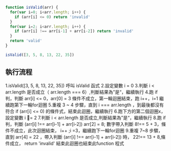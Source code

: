 <!-- hw6：簡答題
在學程式的時候有一個能力很重要，你必須靜下心來一行一行看這個程式到底在幹嘛，並且在腦中模擬出這個程式執行的樣子，意思就是你要假裝自己就是 JS 引擎。

這是一個非常實用的技能，我來舉個例子。

for(var i=59; i<=61; i++) {
  if(i === 60) {
    console.log('剛好及格')
  } else if (i < 60) {
    console.log('不及格')
  } else {
    console.log('及格')
  }
}
執行第 1 行，設定變數 i 是 59，檢查 i 是否 <= 61，是，繼續執行，開始進入第一圈迴圈
執行第 2 行，判斷 i 是否等於 60，不是，繼續往下
執行第 4 行，判斷 i 是否小於 60，是
執行第 5 行，log 不及格
第一圈迴圈結束，跑回第一行，i++，i 變成 60，檢查是否 <= 61，是，繼續執行
執行第 2 行，判斷 i 是否等於 60，是
執行第 3 行，log 剛好及格
第二圈迴圈結束，跑回第一行，i++，i 變成 61，檢查是否 <= 61，是，繼續執行
執行第 2 行，判斷 i 是否等於 60，不是，繼續往下
執行第 4 行，判斷 i 是否小於 60，不是，繼續往下
執行第 6 行並進入到第 7 行，log 及格
第三圈迴圈結束，跑回第一行，i++，i 變成 62，檢查是否 <= 61，否
執行完畢
寫起來非常冗長，但每寫一步都會讓你對這個程式怎麼運作的變得更清晰，對程式思維非常有幫助。而且一但你習慣了這樣的方式，很快地對於一些簡單的情形你就不需要寫下來了，你可以直接用大腦模擬出程式執行的樣子。

現在，請假裝自己是電腦，像是上面示範的那樣，一步步寫下底下這個程式的執行流程，並且試著猜猜看它在做什麼：

function isValid(arr) {
  for(var i=0; i<arr.length; i++) {
    if (arr[i] <= 0) return 'invalid'
  }
  for(var i=2; i<arr.length; i++) {
    if (arr[i] !== arr[i-1] + arr[i-2]) return 'invalid'
  }
  return 'valid'
}

isValid([3, 5, 8, 13, 22, 35])
請將答案寫在 hw6.md。 -->

``` js
function isValid(arr) {
  for(var i=0; i<arr.length; i++) {
    if (arr[i] <= 0) return 'invalid'
  }
  for(var i=2; i<arr.length; i++) {
    if (arr[i] !== arr[i-1] + arr[i-2]) return 'invalid'
  }
  return 'valid'
}

isValid([3, 5, 8, 13, 22, 35])
```

## 執行流程
1.isValid([3, 5, 8, 13, 22, 35]) 呼叫 isValid 函式
2.設定變數 i = 0
3.判斷 i < arr.length 是否成立（ arr.length === 6）,判斷結果為”是“，繼續執行
4.跑 if 判，判斷 arr[i] <= 0，arr[0] = 3 條件不成立，第一輪迴圈結束，跑 i++，i=1 繼續跑第下一輪for迴圈
5.重複 3 ~ 4 步驟，直到 i === arr.length ，到最後都沒有符合 if (arr[i] <= 0) 的條件式，結束此迴圈，繼續執行
6.跑下方的第二個迴圈x，設定變數 i = 2 
7.判斷 i < arr.length 是否成立,判斷結果為”是“，繼續執行
8.跑 if 判，判斷 (arr[i] !== arr[i-1] + arr[i-2]) arr[2] = 8; 數字帶入判斷 8!== 5 + 3，條件不成立，此次迴圈結束， i++ ;i =3，繼續跑下一輪for迴圈
9.重複 7~8 步驟，直到 arr[4] = 22 ，帶入判斷 (arr[i] !== arr[i-1] + arr[i-2]) 時， 22!== 13 + 8,條件成立， return 'invalid' 結束此迴圈也結束此function 程式
